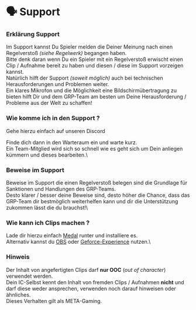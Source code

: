 # 🗣 Support

### Erklärung Support  <a href="#0-toc-title" id="0-toc-title"></a>

Im Support kannst Du Spieler melden die Deiner Meinung nach einen Regelverstoß _(siehe Regelwerk)_ begangen haben.\
Bitte denk daran wenn Du ein Spieler mit ein Regelverstoß erwischt einen Clip / Aufnahme bereit zu haben und diesen / diese im Support vorzeigen kannst.\
Natürlich hilft der Support _(soweit möglich)_ auch bei technischen Herausforderungen und Problemen weiter.\
Ein klares Mikrofon und die Möglichkeit eine Bildschirmübertragung zu bieten hilft Dir und dem GRP-Team am besten um Deine Herausforderung / Probleme aus der Welt zu schaffen!

### Wie komme ich in den Support ?  <a href="#1-toc-title" id="1-toc-title"></a>

Gehe hierzu einfach auf unseren Discord

Finde dich dann in den Warteraum ein und warte kurz.\
Ein Team-Mitglied wird sich so schnell wie es geht sich um Dein anliegen kümmern und dieses bearbeiten.\


### Beweise im Support  <a href="#2-toc-title" id="2-toc-title"></a>

Beweise im Support die einen Regelverstoß belegen sind die Grundlage für Sanktionen und Handlungen des GRP-Teams.\
Desto klarer / besser deine Beweise sind, desto höher die Chance, dass das GRP-Team dir bestmöglich weiterhelfen kann und dir die Unterstützung zukommen lässt die du brauchst!\


### Wie kann ich Clips machen ?  <a href="#3-toc-title" id="3-toc-title"></a>

Lade dir hierzu einfach [Medal](https://medal.tv/de) runter und installiere es.\
Alternativ kannst du [OBS](https://obsproject.com/de/download) oder [Geforce-Experience](https://www.nvidia.com/de-de/geforce/geforce-experience/) nutzen.\


### Hinweis  <a href="#4-toc-title" id="4-toc-title"></a>

Der Inhalt von angefertigten Clips darf **nur OOC** (_out of character_) verwendet werden.\
Dein IC-Selbst kennt den Inhalt von fremden Clips / Aufnahmen **nicht** und darf diese weder ansprechen, verwenden noch darauf hinweisen oder ähnliches.\
Dieses Verhalten gilt als META-Gaming.
